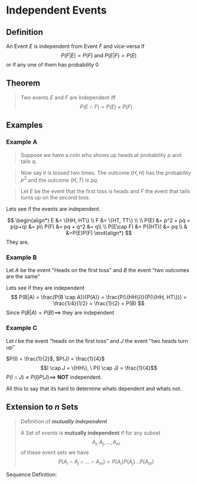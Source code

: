 # Independent Events
## Definition
An Event $E$ is independent from Event $F$ and vice-versa if
$$P(F|E) = P(F) \text{ and } P(E|F) = P(E)$$
or if any one of them has probability 0

## Theorem
> Two events $E$ and $F$ are Independent iff
> $$P(E \cap F) = P(E)\times P(F)$$

## Examples
### Example A
> Suppose we have a coin who shows up heads at probability $p$ and tails $q$. 

> Now say it is tossed two times. The outcome $(H, H)$ has the probability $p^2$ and the outcome $(H, T)$ is $pq$.

> Let $E$ be the event that the first toss is heads and $F$ the event that tails turns up on the second toss. 

Lets see if the events are independent. 



$$
\begin{align*}
E &= \{HH, HT\} \\
F &= \{HT, TT\} \\
\\
P(E) &= p^2 + pq = p(p+q) &= p\\
P(F) &= pq + q^2          &= q\\
\\
P(E\cap F) &= P({HT}) &= pq \\
& &=P(E)P(F)
\end{align*}
$$
They are.

### Example B
Let $A$ be the event "Heads on the first toss" and $B$ the event "two outcomes are the same"

Lets see if they are independent
$$
P(B|A) = \frac{P(B \cap A)}{P(A)} = \frac{P(\{HH\})}{P(\{HH, HT\})} = \frac{1/4}{1/2} = \frac{1}{2} = P(B)
$$
Since $P(B|A) = P(B) \implies$ they are independent

### Example C 
Let $I$ be the event "heads on the first toss" and $J$ the event "two heads turn up"

$P(I) = \frac{1}{2}$, $P(J) = \frac{1}{4}$
$$I \cap J = \{HH\}, \ P(I \cap J) = \frac{1}{4}$$
$P(I \cap J) \neq P(I)P(J) \implies$ **NOT** independent.

All this to say that its hard to determine whats dependent and whats not. 

## Extension to $n$ Sets
> Definition of  ***mutually independent***
>
> A Set of *events* is **mutually independent** if for any subset $${A_i, A_j, \dotso, A_m}$$ of these event sets we have
> $$P(A_i \cap A_j \cap \dotso \cap A_m) = P(A_i)P(A_j)\dotso P(A_m)$$

Sequence Definition: